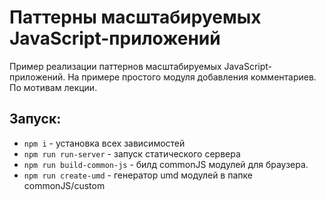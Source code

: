 # Паттерны масштабируемых JavaScript-приложений

Пример реализации паттернов масштабируемых JavaScript-приложений. 
На примере простого модуля добавления комментариев.
По мотивам лекции.

## Запуск:
- `npm i` - установка всех зависимостей
- `npm run run-server` - запуск статического сервера
- `npm run build-common-js` - билд commonJS модулей для браузера.
- `npm run create-umd` - генератор umd модулей в папке commonJS/custom
